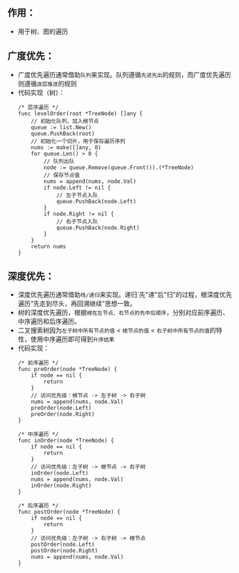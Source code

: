 ## 作用：
* 用于树、图的遍历

## 广度优先：
* 广度优先遍历通常借助`队列`来实现。队列遵循`先进先出`的规则，而广度优先遍历则遵循`逐层推进`的规则
* 代码实现（树）：
    ```golang
    /* 层序遍历 */
    func levelOrder(root *TreeNode) []any {
        // 初始化队列，加入根节点
        queue := list.New()
        queue.PushBack(root)
        // 初始化一个切片，用于保存遍历序列
        nums := make([]any, 0)
        for queue.Len() > 0 {
            // 队列出队
            node := queue.Remove(queue.Front()).(*TreeNode)
            // 保存节点值
            nums = append(nums, node.Val)
            if node.Left != nil {
                // 左子节点入队
                queue.PushBack(node.Left)
            }
            if node.Right != nil {
                // 右子节点入队
                queue.PushBack(node.Right)
            }
        }
        return nums
    }
    ```

## 深度优先：
* 深度优先遍历通常借助`栈/递归`来实现。递归`先"递"后"归"的过程，根深度优先遍历“先走到尽头，再回溯继续”思想一致。
* 树的深度优先遍历，根据`根在左节点、右节点的先中后顺序`，分别对应前序遍历、中序遍历和后序遍历。
* 二叉搜索树因为`左子树中所有节点的值` < `根节点的值` < `右子树中所有节点的值`的特性，使用中序遍历即可得到`升序结果`
* 代码实现：
    ```golang
    /* 前序遍历 */
    func preOrder(node *TreeNode) {
        if node == nil {
            return
        }
        // 访问优先级：根节点 -> 左子树 -> 右子树
        nums = append(nums, node.Val)
        preOrder(node.Left)
        preOrder(node.Right)
    }

    /* 中序遍历 */
    func inOrder(node *TreeNode) {
        if node == nil {
            return
        }
        // 访问优先级：左子树 -> 根节点 -> 右子树
        inOrder(node.Left)
        nums = append(nums, node.Val)
        inOrder(node.Right)
    }

    /* 后序遍历 */
    func postOrder(node *TreeNode) {
        if node == nil {
            return
        }
        // 访问优先级：左子树 -> 右子树 -> 根节点
        postOrder(node.Left)
        postOrder(node.Right)
        nums = append(nums, node.Val)
    }
    ```
